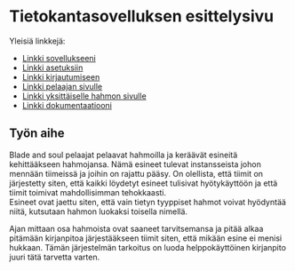 # Tietokantasovelluksen esittelysivu

Yleisiä linkkejä:

* [Linkki sovellukseeni](http://kbvalto.users.cs.helsinki.fi/GearProgression)
* [Linkki asetuksiin](http://kbvalto.users.cs.helsinki.fi/GearProgression/admin)
* [Linkki kirjautumiseen](http://kbvalto.users.cs.helsinki.fi/GearProgression/login)
* [Linkki pelaajan sivulle](http://kbvalto.users.cs.helsinki.fi/GearProgression/player/1)
* [Linkki yksittäiselle hahmon sivulle](http://kbvalto.users.cs.helsinki.fi/GearProgression/character/1)
* [Linkki dokumentaatiooni](https://github.com/kapistelijaKrisu/GearProgression/blob/master/doc/dokumentaatio.pdf)

## Työn aihe

<p>Blade and soul pelaajat pelaavat hahmoilla ja keräävät esineitä kehittääkseen hahmojansa. Nämä esineet tulevat instansseista johon mennään tiimeissä ja joihin on rajattu pääsy. On olellista, että tiimit on järjestetty siten, että kaikki löydetyt esineet tulisivat hyötykäyttöön ja että tiimit toimivat mahdollisimman tehokkaasti.<br>
  Esineet ovat jaettu siten, että vain tietyn tyyppiset hahmot voivat hyödyntää niitä, kutsutaan hahmon luokaksi toisella nimellä.</p> <p>Ajan mittaan osa hahmoista ovat saaneet tarvitsemansa ja pitää alkaa pitämään kirjanpitoa järjestääkseen tiimit siten, että mikään esine ei menisi hukkaan. Tämän järjestelmän tarkoitus on luoda helppokäyttöinen kirjanpito juuri tätä tarvetta varten.</p>

